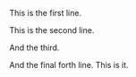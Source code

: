 This is the first line.

This is the second line.

And the third.

And the final forth line. This is it.

